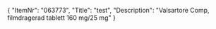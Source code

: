 {
  "ItemNr": "063773",
  "Title": "test",
  "Description": "Valsartore Comp, filmdragerad tablett 160 mg/25 mg"
}